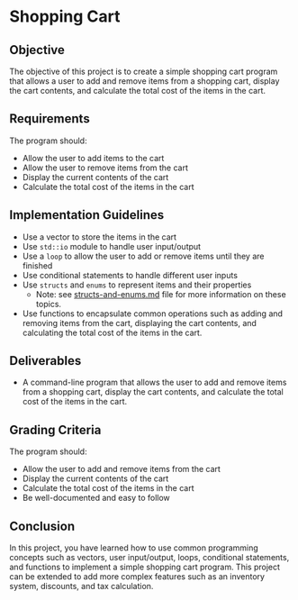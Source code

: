 # Shopping Cart

## Objective
The objective of this project is to create a simple shopping cart program that allows a user to add and remove items from a shopping cart, display the cart contents, and calculate the total cost of the items in the cart.

## Requirements
The program should:
- Allow the user to add items to the cart
- Allow the user to remove items from the cart
- Display the current contents of the cart
- Calculate the total cost of the items in the cart

## Implementation Guidelines
- Use a vector to store the items in the cart
- Use `std::io` module to handle user input/output
- Use a `loop` to allow the user to add or remove items until they are finished
- Use conditional statements to handle different user inputs
- Use `structs` and `enums` to represent items and their properties
    - Note: see [structs-and-enums.md](./structs-and-enums.md) file for more information on these topics. 
- Use functions to encapsulate common operations such as adding and removing items from the cart, displaying the cart contents, and calculating the total cost of the items in the cart.

## Deliverables
- A command-line program that allows the user to add and remove items from a shopping cart, display the cart contents, and calculate the total cost of the items in the cart.

## Grading Criteria
The program should:
-  Allow the user to add and remove items from the cart
-  Display the current contents of the cart
-  Calculate the total cost of the items in the cart
-  Be well-documented and easy to follow

## Conclusion
In this project, you have learned how to use common programming concepts such as vectors, user input/output, loops, conditional statements, and functions to implement a simple shopping cart program. This project can be extended to add more complex features such as an inventory system, discounts, and tax calculation.
